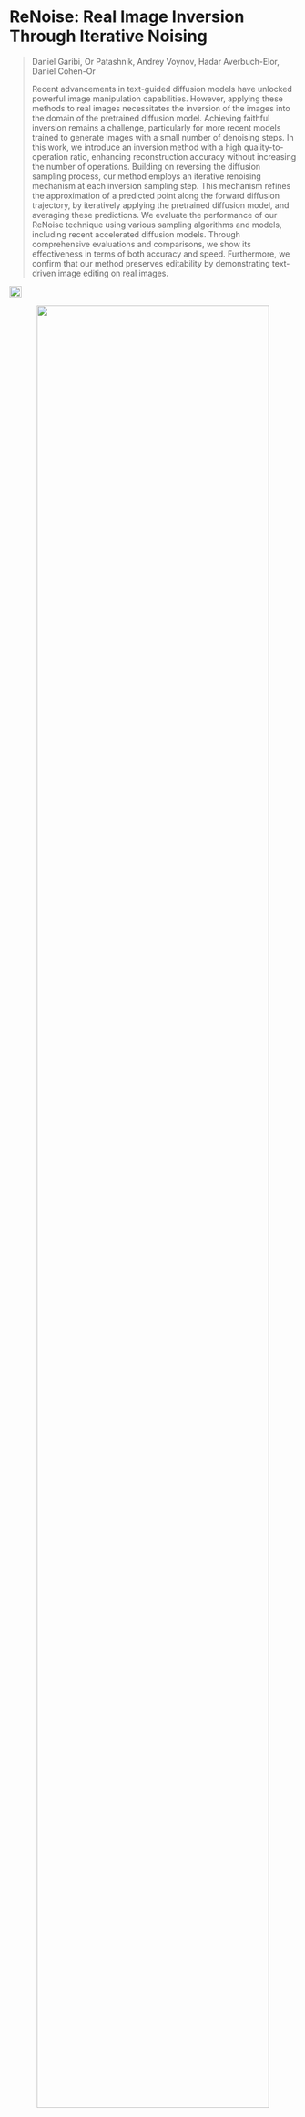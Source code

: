 # ReNoise: Real Image Inversion Through Iterative Noising

> Daniel Garibi, Or Patashnik, Andrey Voynov, Hadar Averbuch-Elor, Daniel Cohen-Or  
>
> Recent advancements in text-guided diffusion models have unlocked powerful image manipulation capabilities. However, applying these methods to real images necessitates the inversion of the images into the domain of the pretrained diffusion model. Achieving faithful inversion remains a challenge, particularly for more recent models trained to generate images with a small number of denoising steps. In this work, we introduce an inversion method with a high quality-to-operation ratio, enhancing reconstruction accuracy without increasing the number of operations. Building on reversing the diffusion sampling process, our method employs an iterative renoising mechanism at each inversion sampling step. This mechanism refines the approximation of a predicted point along the forward diffusion trajectory, by iteratively applying the pretrained diffusion model, and averaging these predictions. We evaluate the performance of our ReNoise technique using various sampling algorithms and models, including recent accelerated diffusion models. Through comprehensive evaluations and comparisons, we show its effectiveness in terms of both accuracy and speed. Furthermore, we confirm that our method preserves editability by demonstrating text-driven image editing on real images.

<!-- <a href="https://arxiv.org/"><img src="https://img.shields.io/badge/arXiv.svg" height=22.5></a> -->
<a href="https://garibida.github.io/ReNoise-Inversion/"><img src="https://img.shields.io/static/v1?label=Project&message=Page&color=red" height=20.5></a>

<p align="center">
<img src="docs/teaser.jpg" width="90%"/>  
<br>
Our ReNoise inversion technique can be applied to various diffusion models, including recent few-step ones. This figure illustrates the performance of our method with SDXL Turbo and LCM models, showing its effectiveness compared to DDIM inversion. Additionally, we demonstrate that the quality of our inversions allows prompt-driven editing. As illustrated on the right, our approach also allows for prompt-driven image edits.
</p>

# Code Coming Soon!

## Citation
If you use this code for your research, please cite the following work: 
```
@misc{garibi2024renoise,
      title={ReNoise: Real Image Inversion Through Iterative Noising}, 
      author={Daniel Garibi and Or Patashnik and Andrey Voynov and Hadar Averbuch-Elor and Daniel Cohen-Or},
      year={2024},
      eprint={2403.14602},
      archivePrefix={arXiv},
      primaryClass={cs.CV}
}
